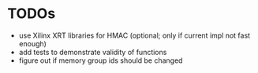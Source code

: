 
# TODOs

- use Xilinx XRT libraries for HMAC (optional; only if current impl not fast enough)
- add tests to demonstrate validity of functions
- figure out if memory group ids should be changed

